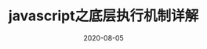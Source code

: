 ---
title: javascript之底层执行机制详解
date: '2020-08-05'
type: 技术
tags: javascript
note: javascript之底层执行机制详解
---